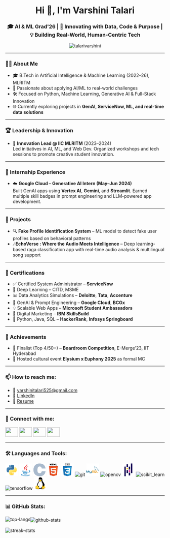 <h1 align="center">Hi 👋, I'm Varshini Talari</h1>
<h3 align="center">🎓 AI & ML Grad'26 | 🧠 Innovating with Data, Code & Purpose | 💡 Building Real-World, Human-Centric Tech</h3>

<p align="center">
  <img src="https://komarev.com/ghpvc/?username=talarivarshini&label=Profile%20views&color=0e75b6&style=flat" alt="talarivarshini" />
</p>

---

### 👩‍💻 About Me
- 🎓 B.Tech in Artificial Intelligence & Machine Learning (2022–26), MLRITM  
- 🤖 Passionate about applying AI/ML to real-world challenges  
- 🛠️ Focused on Python, Machine Learning, Generative AI & Full-Stack Innovation  
- 🌐 Currently exploring projects in **GenAI, ServiceNow, ML, and real-time data solutions**

---

### 🏆 Leadership & Innovation
- 🚀 **Innovation Lead @ IIC MLRITM** (2023–2024)  
  Led initiatives in AI, ML, and Web Dev. Organized workshops and tech sessions to promote creative student innovation.

---

### 💼 Internship Experience
- ☁️ **Google Cloud – Generative AI Intern (May–Jun 2024)**  
  Built GenAI apps using **Vertex AI**, **Gemini**, and **Streamlit**. Earned multiple skill badges in prompt engineering and LLM-powered app development.

---

### 🧠 Projects
- 🔍 **Fake Profile Identification System** – ML model to detect fake user profiles based on behavioral patterns  
- 🎶**EchoVerse : Where the Audio Meets Intelligence** – Deep learning-based raga classification app with real-time audio analysis & multilingual song support
---

### 🧾 Certifications
- ✅ Certified System Administrator – **ServiceNow**  
- 🧪 Deep Learning – CITD, MSME  
- 📊 Data Analytics Simulations – **Deloitte**, **Tata**, **Accenture**  
- 🧠 GenAI & Prompt Engineering – **Google Cloud**, **BCGx**  
- 💡 Scalable Web Apps – **Microsoft Student Ambassadors**  
- 💬 Digital Marketing – **IBM SkillsBuild**  
- 🐍 Python, Java, SQL – **HackerRank**, **Infosys Springboard**

---

### 🏅 Achievements
- 🥇 Finalist (Top 4/50+) – **Boardroom Competition**, E-Merge’23, IIT Hyderabad  
- 🎤 Hosted cultural event **Elysium x Euphony 2025** as formal MC

---

### 📫 How to reach me:
- 📧 varshinitalari525@gmail.com  
- 🔗 [LinkedIn](https://www.linkedin.com/in/varshinitalari)  
- 📄 [Resume](https://drive.google.com/file/d/1poFZk8ZDMPCf8NVzCV9wDe7q4J_rdmMQ/view?usp=sharing)

---

### 🔗 Connect with me:
<p align="left">
  <a href="https://linkedin.com/in/varshinitalari" target="blank"><img src="https://raw.githubusercontent.com/rahuldkjain/github-profile-readme-generator/master/src/images/icons/Social/linked-in-alt.svg" height="30" width="40" /></a>
  <a href="https://www.codechef.com/users/talarivarshini" target="blank"><img src="https://cdn.jsdelivr.net/npm/simple-icons@3.1.0/icons/codechef.svg" height="30" width="40" /></a>
  <a href="https://www.hackerrank.com/varshinitalari" target="blank"><img src="https://raw.githubusercontent.com/rahuldkjain/github-profile-readme-generator/master/src/images/icons/Social/hackerrank.svg" height="30" width="40" /></a>
  <a href="https://leetcode.com/talarivarshini" target="blank"><img src="https://raw.githubusercontent.com/rahuldkjain/github-profile-readme-generator/master/src/images/icons/Social/leet-code.svg" height="30" width="40" /></a>
</p>

---

### 🛠️ Languages and Tools:
<p align="left">
  <img src="https://raw.githubusercontent.com/devicons/devicon/master/icons/python/python-original.svg" alt="python" width="40" height="40"/>
  <img src="https://raw.githubusercontent.com/devicons/devicon/master/icons/java/java-original.svg" alt="java" width="40" height="40"/>
  <img src="https://raw.githubusercontent.com/devicons/devicon/master/icons/c/c-original.svg" alt="c" width="40" height="40"/>
  <img src="https://raw.githubusercontent.com/devicons/devicon/master/icons/html5/html5-original-wordmark.svg" alt="html5" width="40" height="40"/>
  <img src="https://raw.githubusercontent.com/devicons/devicon/master/icons/css3/css3-original-wordmark.svg" alt="css3" width="40" height="40"/>
  <img src="https://www.vectorlogo.zone/logos/git-scm/git-scm-icon.svg" alt="git" width="40" height="40"/>
  <img src="https://raw.githubusercontent.com/devicons/devicon/master/icons/mysql/mysql-original-wordmark.svg" alt="mysql" width="40" height="40"/>
  <img src="https://www.vectorlogo.zone/logos/opencv/opencv-icon.svg" alt="opencv" width="40" height="40"/>
  <img src="https://raw.githubusercontent.com/devicons/devicon/2ae2a900d2f041da66e950e4d48052658d850630/icons/pandas/pandas-original.svg" alt="pandas" width="40" height="40"/>
  <img src="https://upload.wikimedia.org/wikipedia/commons/0/05/Scikit_learn_logo_small.svg" alt="scikit_learn" width="40" height="40"/>
  <img src="https://www.vectorlogo.zone/logos/tensorflow/tensorflow-icon.svg" alt="tensorflow" width="40" height="40"/>
  <img src="https://raw.githubusercontent.com/devicons/devicon/master/icons/linux/linux-original.svg" alt="linux" width="40" height="40"/>
</p>

---

### 📊 GitHub Stats:
<p>
  <img align="left" src="https://github-readme-stats.vercel.app/api/top-langs?username=talarivarshini&show_icons=true&locale=en&layout=compact" alt="top-langs" />
</p>

<p>
  <img align="center" src="https://github-readme-stats.vercel.app/api?username=talarivarshini&show_icons=true&locale=en" alt="github-stats" />
</p>

<p>
  <img align="center" src="https://github-readme-streak-stats.herokuapp.com/?user=talarivarshini&" alt="streak-stats" />
</p>

